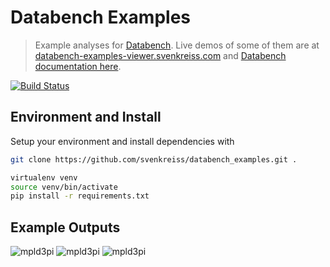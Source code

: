 # Databench Examples

> Example analyses for [Databench](https://github.com/svenkreiss/databench). Live demos of some of them are at [databench-examples-viewer.svenkreiss.com](http://databench-examples-viewer.svenkreiss.com) and [Databench documentation here](http://www.svenkreiss.com/databench/).

[![Build Status](https://travis-ci.org/svenkreiss/databench_examples.png?branch=v0.2)](https://travis-ci.org/svenkreiss/databench_examples)


## Environment and Install

Setup your environment and install dependencies with

```bash
git clone https://github.com/svenkreiss/databench_examples.git .

virtualenv venv
source venv/bin/activate
pip install -r requirements.txt
```


## Example Outputs

![mpld3pi](doc/images/mpld3pi_demo.png)
![mpld3pi](doc/images/mpld3_PointLabel.png)
![mpld3pi](doc/images/mpld3_heart_path.png)

